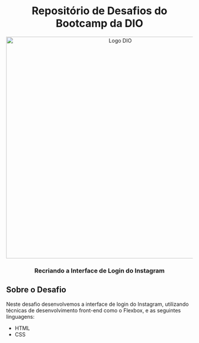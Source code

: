 <div align="center">

  # Repositório de Desafios do Bootcamp da DIO
  
<img src="./img/screenshot.png" alt="Logo DIO" width="600"/>
  
  ### Recriando a Interface de Login do Instagram
</div>

## Sobre o Desafio

Neste desafio desenvolvemos a interface de login do Instagram, utilizando técnicas de desenvolvimento front-end como o Flexbox, e as seguintes linguagens:

- HTML
- CSS


